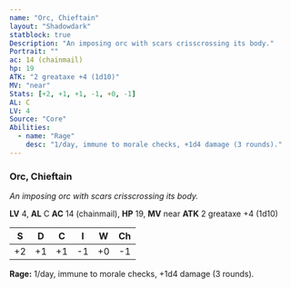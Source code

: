 ```yaml
---
name: "Orc, Chieftain"
layout: "Shadowdark"
statblock: true
Description: "An imposing orc with scars crisscrossing its body."
Portrait: ""
ac: 14 (chainmail)
hp: 19
ATK: "2 greataxe +4 (1d10)"
MV: "near"
Stats: [+2, +1, +1, -1, +0, -1]
AL: C
LV: 4
Source: "Core"
Abilities:
  - name: "Rage"
    desc: "1/day, immune to morale checks, +1d4 damage (3 rounds)."
---
```


### Orc, Chieftain

_An imposing orc with scars crisscrossing its body._

**LV** 4, **AL** C
**AC** 14 (chainmail), **HP** 19, **MV** near
**ATK** 2 greataxe +4 (1d10)

|  S  |  D  |  C  |  I  |  W  |  Ch  |
|:---:|:---:|:---:|:---:|:---:|:----:|
| +2 | +1 | +1 | -1 | +0 | -1 |

**Rage:** 1/day, immune to morale checks, +1d4 damage (3 rounds).

